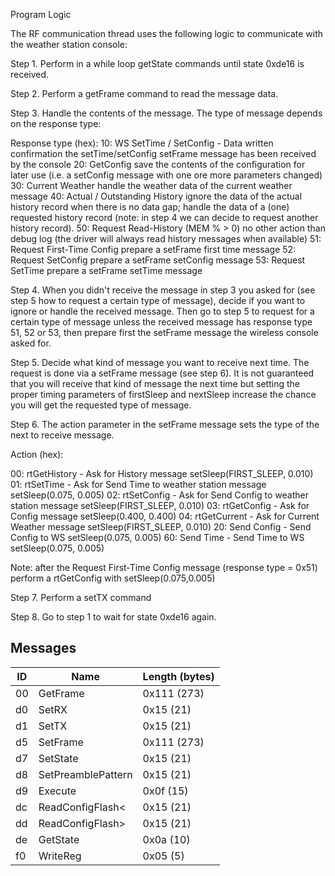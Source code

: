 Program Logic

The RF communication thread uses the following logic to communicate with the
weather station console:

Step 1.  Perform in a while loop getState commands until state 0xde16
         is received.

Step 2.  Perform a getFrame command to read the message data.

Step 3.  Handle the contents of the message. The type of message depends on
         the response type:

  Response type (hex):
  10: WS SetTime / SetConfig - Data written
      confirmation the setTime/setConfig setFrame message has been received
      by the console
  20: GetConfig
      save the contents of the configuration for later use (i.e. a setConfig
      message with one ore more parameters changed)
  30: Current Weather
      handle the weather data of the current weather message
  40: Actual / Outstanding History
      ignore the data of the actual history record when there is no data gap;
      handle the data of a (one) requested history record (note: in step 4 we
      can decide to request another history record).
  50: Request Read-History (MEM % > 0)
      no other action than debug log (the driver will always read history
      messages when available)
  51: Request First-Time Config
      prepare a setFrame first time message
  52: Request SetConfig
      prepare a setFrame setConfig message
  53: Request SetTime
      prepare a setFrame setTime message

Step 4.  When  you  didn't receive the message in step 3 you asked for (see
         step 5 how to request a certain type of message), decide if you want
         to ignore or handle the received message. Then go to step 5 to
         request for a certain type of message unless the received message
         has response type 51, 52 or 53, then prepare first the setFrame
         message the wireless console asked for.

Step 5.  Decide what kind of message you want to receive next time. The
         request is done via a setFrame message (see step 6).  It is
         not guaranteed that you will receive that kind of message the next
         time but setting the proper timing parameters of firstSleep and
         nextSleep increase the chance you will get the requested type of
         message.

Step 6. The action parameter in the setFrame message sets the type of the
        next to receive message.

  Action (hex):

  00: rtGetHistory - Ask for History message
                     setSleep(FIRST_SLEEP, 0.010)
  01: rtSetTime    - Ask for Send Time to weather station message
                     setSleep(0.075, 0.005)
  02: rtSetConfig  - Ask for Send Config to weather station message
                     setSleep(FIRST_SLEEP, 0.010)
  03: rtGetConfig  - Ask for Config message
                     setSleep(0.400, 0.400)
  04: rtGetCurrent - Ask for Current Weather message
                     setSleep(FIRST_SLEEP, 0.010)
  20: Send Config  - Send Config to WS
                     setSleep(0.075, 0.005)
  60: Send Time    - Send Time to WS
                     setSleep(0.075, 0.005)

  Note: after the Request First-Time Config message (response type = 0x51)
        perform a rtGetConfig with setSleep(0.075,0.005)

Step 7. Perform a setTX command

Step 8. Go to step 1 to wait for state 0xde16 again.

## Messages

ID | Name                | Length (bytes)
-- | ------------------- | --------------
00 | GetFrame            | 0x111 (273)
d0 | SetRX               | 0x15  (21)
d1 | SetTX               | 0x15  (21)
d5 | SetFrame            | 0x111 (273)
d7 | SetState            | 0x15  (21)
d8 | SetPreamblePattern  | 0x15  (21)
d9 | Execute             | 0x0f  (15)
dc | ReadConfigFlash<    | 0x15  (21)
dd | ReadConfigFlash>    | 0x15  (21)
de | GetState            | 0x0a  (10)
f0 | WriteReg            | 0x05  (5)